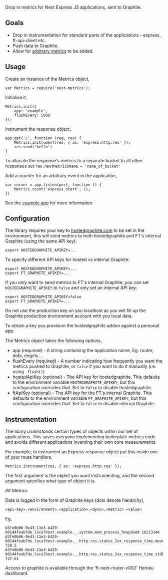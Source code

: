 
Drop in metrics for Next Express JS applications, sent to Graphite.

## Goals

- Drop in instrumentation for standard parts of the applications - express, ft-api-client etc.
- Push data to Graphite.
- Allow for [arbitrary metrics](https://github.com/mikejihbe/metrics) to be added.

## Usage

Create an instance of the Metrics object,

	var Metrics = require('next-metrics');

Initialise it,

	Metrics.init({
		app: 'example',
		flushEvery: 5000
	});

Instrument the response object,

	app.get('/', function (req, res) {
		Metrics.instrument(res, { as: 'express.http.res' });
		res.send('hello')
	}

To allocate the response's metrics to a separate bucket to all other responses set `res.nextMetricsName = 'name_of_bucket'`

Add a counter for an arbitrary event in the application,

	var server = app.listen(port, function () {
		Metrics.count('express.start', 1);
	})

See the [example app](./examples/app.js) for more information.

## Configuration

The library requires your key to
[hostedgraphite.com](http://www.hostedgraphite.com) to be set in the
environment, this will send metrics to both hostedgraphite and FT's internal Graphite (using the same API key):

	export HOSTEDGRAPHITE_APIKEY=...

To specify different API keys for hosted vs internal Graphite:

	export HOSTEDGRAPHITE_APIKEY=...
	export FT_GRAPHITE_APIKEY=...

If you _only_ want to send metrics to FT's internal Graphite, you can set `HOSTEDGRAPHITE_APIKEY` to `false` and only set an internal API key:

	export HOSTEDGRAPHITE_APIKEY=false
	export FT_GRAPHITE_APIKEY=...

Do not use the production key on you localhost as you will fill up the Graphite
production environment account with you local data.

To obtain a key you provision the hostedgraphite addon against a personal app.

The Metrics object takes the following options,

* app (required) - A string containing the application name, Eg. router, dobi, engels ...
* flushEvery (required) - A number indicating how frequently you want the metrics pushed to Graphite, or `false` if you want to do it manually (i.e. using `.flush()`)
* hostedApiKey (optional) - The API key for hostedgraphite. This defaults to the environment variable `HOSTEDGRAPHITE_APIKEY`, but this configuration overrides that. Set to `false` to disable hostedgraphite.
* ftApiKey (optional) - The API key for the FT's internal Graphite. This defaults to the environment variable `FT_GRAPHITE_APIKEY`, but this configuration overrides that. Set to `false` to disable internal Graphite.

## Instrumentation

The libary _understands_ certain types of objects within our set of
applications. This saves everyone implementing boilerplate metrics code and
avoids different applications inventing their own core measurements.

For example, to instrument an Express response object put this inside one of
your route handlers,

	Metrics.instrument(res, { as: 'express.http.res' });

The first argument is the object you want instrumenting, and the second
argument specifies what type of object it is.

## Metrics

Data is logged in the form of Graphite keys (dots denote hierarchy),

	<api-key>.<environment>.<application>.<dyno>.<metric> <value>

Eg,

	d3fe0b06-9e43-11e3-b429-00144feab7de.localhost.example._.system.mem_process_heapUsed 16213144
	d3fe0b06-9e43-11e3-b429-00144feab7de.localhost.example._.http.res.status_2xx_response_time.mean 758.5
	d3fe0b06-9e43-11e3-b429-00144feab7de.localhost.example._.http.res.status_2xx_response_time.stdDev 727.61

Access to graphite is available through the 'ft-next-router-v002' Heroku dashboard.
